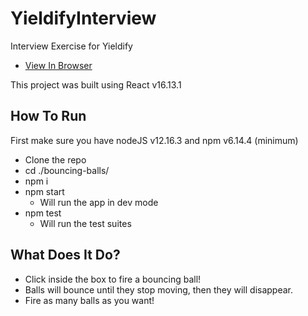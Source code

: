 # YieldifyInterview
Interview Exercise for Yieldify
- [View In Browser](http://ipopcorn.github.io/YieldifyInterview) 

This project was built using React v16.13.1

## How To Run
First make sure you have nodeJS v12.16.3 and npm v6.14.4 (minimum)
- Clone the repo
- cd ./bouncing-balls/
- npm i
- npm start
  - Will run the app in dev mode
- npm test
  - Will run the test suites

## What Does It Do?

- Click inside the box to fire a bouncing ball!
- Balls will bounce until they stop moving, then they will disappear.
- Fire as many balls as you want!

